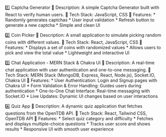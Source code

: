 1️⃣ Captcha Generator
🔹 Description: A simple Captcha Generator built with React to verify human users.
🔹 Tech Stack: JavaScript, CSS
🔹 Features:
       * Randomly generates captchas
       * User input validation
       * Refresh button to generate a new captcha
       * Simple and clean UI

2️⃣ Coin Picker
🔹 Description: A small application to simulate picking random coins with different values.
🔹 Tech Stack: React, JavaScript, CSS
🔹 Features:
       * Displays a set of coins with randomized values
       * Allows users to pick and view the total value
       * Lightweight and interactive UI

3️⃣ Chat Application - MERN Stack & Chakra UI
🔹 Description: A real-time chat application with user authentication and one-to-one messaging.
🔹 Tech Stack: MERN Stack (MongoDB, Express, React, Node.js), Socket.IO, Chakra UI
🔹 Features:
      * User Authentication: Login and Signup pages with Chakra UI
      * Form Validation & Error Handling: Guides users during authentication
      * One-to-One Chat Interface: Real-time messaging with Socket.IO
      * Live Updates: Dynamic UI changes based on user interactions

4️⃣ Quiz App
🔹 Description: A dynamic quiz application that fetches questions from the OpenTDB API.
🔹 Tech Stack: React, Tailwind CSS, OpenTDB API
🔹 Features:
      * Select quiz category and difficulty
      * Fetches and displays multiple-choice questions
      * Tracks user score and shows results
      * Responsive UI with smooth user experience

